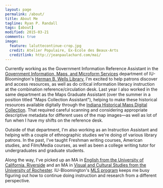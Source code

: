 ```yaml
---
layout: page
permalink: /about/
title: About Me
tagline: Ryan P. Randall
tags: [about]
modified: 2015-03-21
comments: true
image:
  feature: laluttecontinue-crop.jpg
  credit: Atelier Populaire, Ex-Ecole des Beaux-Arts
  creditlink: http://jeanpaulachard.com/mai/
---
```


Currently working as the Government Information Reference Assistant in the [Government Information, Maps, and Microform Services](http://www.libraries.iub.edu/index.php?pageId=285) department of IU-Bloomington's [Herman B. Wells Library](http://www.libraries.iub.edu/index.php?pageId=89), I'm excited to help patrons discover and access resources, as well as do critical information literacy instruction at the combination reference/circulation desk. Last year I also worked in the same department as the Maps Graduate Assistant (over the summer in a position titled "Maps Collection Assistant"),  helping to make these historical resources available digitally through the [Indiana Historical Maps Digital Collection](http://webapp1.dlib.indiana.edu/images/splash.htm?scope=images/VAC3073). That required careful scanning and considering appropriate descriptive metadata for different uses of the map images—as well as lot of fun when I have my shifts on the reference desk.  

Outside of that department, I'm also working as an Instruction Assistant and helping with a couple of ethnographic studies we're doing of various library patrons. In the past, I've taught Freshman writing courses, American studies, and Film/Media courses, as well as been a college writing tutor for undergraduates and graduate students.   

Along the way, I've picked up an MA in [English from the University of California, Riverside](http://english.ucr.edu/) and an MA in [Visual and Cultural Studies from the University of Rochester](http://www.rochester.edu/college/vcs/). IU-Bloomington's [MLS program](http://ils.indiana.edu/) keeps me busy figuring out how to continue doing instruction and research from a different perspective.  